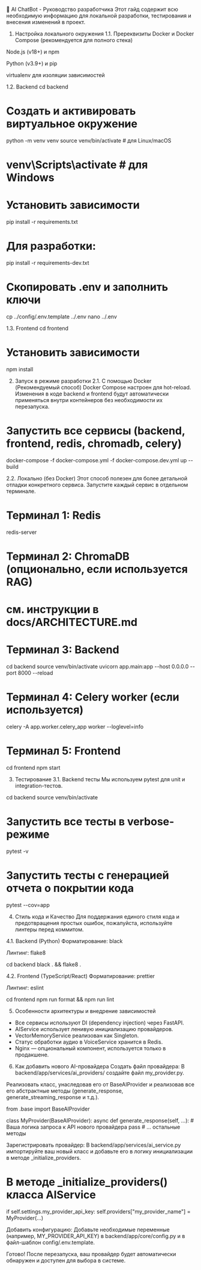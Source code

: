 📖 AI ChatBot - Руководство разработчика
Этот гайд содержит всю необходимую информацию для локальной разработки, тестирования и внесения изменений в проект.

1. Настройка локального окружения
1.1. Пререквизиты
Docker и Docker Compose (рекомендуется для полного стека)

Node.js (v18+) и npm

Python (v3.9+) и pip

virtualenv для изоляции зависимостей

1.2. Backend
cd backend

# Создать и активировать виртуальное окружение
python -m venv venv
source venv/bin/activate # для Linux/macOS
# venv\Scripts\activate # для Windows

# Установить зависимости
pip install -r requirements.txt
# Для разработки:
pip install -r requirements-dev.txt

# Скопировать .env и заполнить ключи
cp ../config/.env.template ../.env
nano ../.env

1.3. Frontend
cd frontend

# Установить зависимости
npm install

2. Запуск в режиме разработки
2.1. С помощью Docker (Рекомендуемый способ)
Docker Compose настроен для hot-reload. Изменения в коде backend и frontend будут автоматически применяться внутри контейнеров без необходимости их перезапуска.

# Запустить все сервисы (backend, frontend, redis, chromadb, celery)
docker-compose -f docker-compose.yml -f docker-compose.dev.yml up --build

2.2. Локально (без Docker)
Этот способ полезен для более детальной отладки конкретного сервиса. Запустите каждый сервис в отдельном терминале.

# Терминал 1: Redis
redis-server
# Терминал 2: ChromaDB (опционально, если используется RAG)
# см. инструкции в docs/ARCHITECTURE.md
# Терминал 3: Backend
cd backend
source venv/bin/activate
uvicorn app.main:app --host 0.0.0.0 --port 8000 --reload
# Терминал 4: Celery worker (если используется)
celery -A app.worker.celery_app worker --loglevel=info
# Терминал 5: Frontend
cd frontend
npm start

3. Тестирование
3.1. Backend тесты
Мы используем pytest для unit и integration-тестов.

cd backend
source venv/bin/activate

# Запустить все тесты в verbose-режиме
pytest -v

# Запустить тесты с генерацией отчета о покрытии кода
pytest --cov=app

4. Стиль кода и Качество
Для поддержания единого стиля кода и предотвращения простых ошибок, пожалуйста, используйте линтеры перед коммитом.

4.1. Backend (Python)
Форматирование: black

Линтинг: flake8

cd backend
black . && flake8 .

4.2. Frontend (TypeScript/React)
Форматирование: prettier

Линтинг: eslint

cd frontend
npm run format && npm run lint

5. Особенности архитектуры и внедрение зависимостей
- Все сервисы используют DI (dependency injection) через FastAPI.
- AIService использует ленивую инициализацию провайдеров.
- VectorMemoryService реализован как Singleton.
- Статус обработки аудио в VoiceService хранится в Redis.
- Nginx — опциональный компонент, используется только в продакшене.

6. Как добавить нового AI-провайдера
Создать файл провайдера: В backend/app/services/ai_providers/ создайте файл my_provider.py.

Реализовать класс, унаследовав его от BaseAIProvider и реализовав все его абстрактные методы (generate_response, generate_streaming_response и т.д.).

from .base import BaseAIProvider

class MyProvider(BaseAIProvider):
    async def generate_response(self, ...):
        # Ваша логика запроса к API нового провайдера
        pass
    # ... остальные методы

Зарегистрировать провайдер: В backend/app/services/ai_service.py импортируйте ваш новый класс и добавьте его в логику инициализации в методе _initialize_providers.

# В методе _initialize_providers() класса AIService
if self.settings.my_provider_api_key:
    self.providers["my_provider_name"] = MyProvider(...)

Добавить конфигурацию: Добавьте необходимые переменные (например, MY_PROVIDER_API_KEY) в backend/app/core/config.py и в файл-шаблон config/.env.template.

Готово! После перезапуска, ваш провайдер будет автоматически обнаружен и доступен для выбора в системе.
